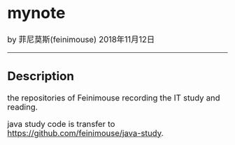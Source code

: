 <font size="4">

# mynote

by 菲尼莫斯(feinimouse) 2018年11月12日

---

## Description

the repositories of Feinimouse recording the IT study and reading.

java study code is transfer to https://github.com/feinimouse/java-study.


</font>
